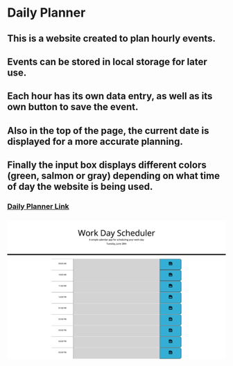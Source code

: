 # Daily Planner

## This is a website created to plan hourly events.
## Events can be stored in local storage for later use.
## Each hour has its own data entry, as well as its own button to save the event.
## Also in the top of the page, the current date is displayed for a more accurate planning.
## Finally the input box displays different colors (green, salmon or gray) depending on what time of day the website is being used.

### [Daily Planner Link](https://pargasparedes.github.io/DailyPlanner/)

### ![Screenshot](./Assets/Work-Day-Scheduler.png)
